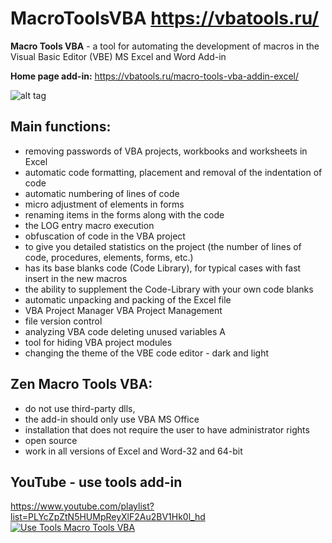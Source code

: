 # MacroToolsVBA https://vbatools.ru/
**Macro Tools VBA** - a tool for automating the development of macros in the Visual Basic Editor (VBE) MS Excel and Word
Add-in 

**Home page add-in:** https://vbatools.ru/macro-tools-vba-addin-excel/

![alt tag](https://vbatools.ru/wp-content/uploads/2019/10/main-macro-tools-vba2.gif "Use Macro Tools VBA Example")

## Main functions:
 - removing passwords of VBA projects, workbooks and worksheets in Excel
 - automatic code formatting, placement and removal of the indentation of code
 - automatic numbering of lines of code
 - micro adjustment of elements in forms
 - renaming items in the forms along with the code
 - the LOG entry macro execution
 - obfuscation of code in the VBA project
 - to give you detailed statistics on the project (the number of lines of code, procedures, elements, forms, etc.)
 - has its base blanks code (Code Library), for typical cases with fast insert in the new macros
 - the ability to supplement the Code-Library with your own code blanks
 - automatic unpacking and packing of the Excel file
 - VBA Project Manager VBA Project Management
 - file version control
 - analyzing VBA code deleting unused variables A
 - tool for hiding VBA project modules
 - changing the theme of the VBE code editor - dark and light

## Zen Macro Tools VBA:
- do not use third-party dlls,
- the add-in should only use VBA MS Office
- installation that does not require the user to have administrator rights
- open source
- work in all versions of Excel and Word-32 and 64-bit

## YouTube - use tools add-in
https://www.youtube.com/playlist?list=PLYcZpZtN5HUMpReyXlF2Au2BV1Hk0l_hd
[![Use Tools Macro Tools VBA](https://vbatools.ru/wp-content/uploads/2020/01/macrotoolsvbadocument.gif)](https://www.youtube.com/playlist?list=PLYcZpZtN5HUMpReyXlF2Au2BV1Hk0l_hd)
